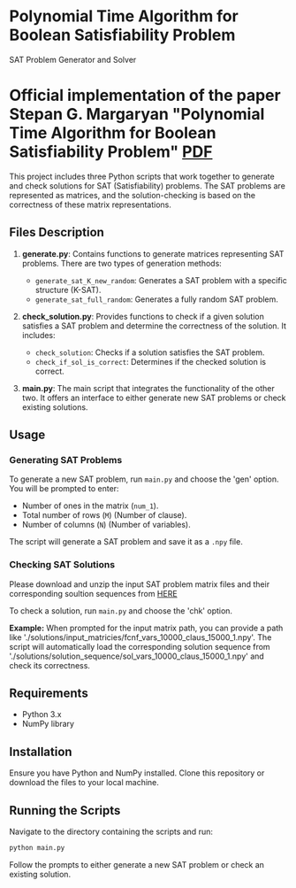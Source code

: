 
# Polynomial Time Algorithm for Boolean Satisfiability Problem
 SAT Problem Generator and Solver

# Official implementation of the paper Stepan G. Margaryan "Polynomial Time Algorithm for Boolean Satisfiability Problem" [PDF](https://arxiv.org/pdf/2310.19833.pdf)

This project includes three Python scripts that work together to generate and check solutions for SAT (Satisfiability) problems. The SAT problems are represented as matrices, and the solution-checking is based on the correctness of these matrix representations.

## Files Description

1. **generate.py**: Contains functions to generate matrices representing SAT problems. There are two types of generation methods:
   - `generate_sat_K_new_random`: Generates a SAT problem with a specific structure (K-SAT).
   - `generate_sat_full_random`: Generates a fully random SAT problem.

2. **check_solution.py**: Provides functions to check if a given solution satisfies a SAT problem and determine the correctness of the solution. It includes:
   - `check_solution`: Checks if a solution satisfies the SAT problem.
   - `check_if_sol_is_correct`: Determines if the checked solution is correct.

3. **main.py**: The main script that integrates the functionality of the other two. It offers an interface to either generate new SAT problems or check existing solutions.

## Usage

### Generating SAT Problems

To generate a new SAT problem, run `main.py` and choose the 'gen' option. You will be prompted to enter:
- Number of ones in the matrix (`num_1`).
- Total number of rows (`M`) (Number of clause).
- Number of columns (`N`) (Number of variables).

The script will generate a SAT problem and save it as a `.npy` file.

### Checking SAT Solutions

Please download and unzip the input SAT problem matrix files and their corresponding soultion sequences from [HERE](https://drive.google.com/file/d/1KxzhPCihpYdcbUOP1z_44UaD21oJkVtJ/view?usp=share_link)

To check a solution, run `main.py` and choose the 'chk' option. 

**Example:**
When prompted for the input matrix path, you can provide a path like './solutions/input_matricies/fcnf_vars_10000_claus_15000_1.npy'. The script will automatically load the corresponding solution sequence from './solutions/solution_sequence/sol_vars_10000_claus_15000_1.npy' and check its correctness.

## Requirements

- Python 3.x
- NumPy library

## Installation

Ensure you have Python and NumPy installed. Clone this repository or download the files to your local machine.

## Running the Scripts

Navigate to the directory containing the scripts and run:

```bash
python main.py
```

Follow the prompts to either generate a new SAT problem or check an existing solution.
